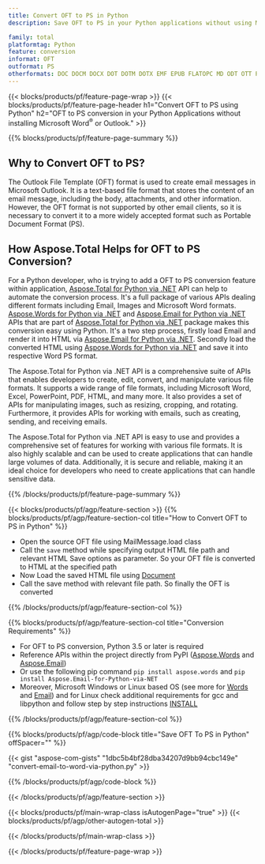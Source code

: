 ```yaml
---
title: Convert OFT to PS in Python
description: Save OFT to PS in your Python applications without using Microsoft Outlook or Word 

family: total
platformtag: Python
feature: conversion
informat: OFT
outformat: PS
otherformats: DOC DOCM DOCX DOT DOTM DOTX EMF EPUB FLATOPC MD ODT OTT PCL PDF PS RTF TEXT WORD WORDML BMP GIF IMAGE JPEG TIFF PNG SVG XPS
---
```

{{< blocks/products/pf/feature-page-wrap >}}
{{< blocks/products/pf/feature-page-header h1="Convert OFT to PS using Python" h2="OFT to PS conversion in your Python Applications without installing Microsoft Word<sup>&reg;</sup> or Outlook." >}}

{{% blocks/products/pf/feature-page-summary %}}


<h2>Why to Convert OFT to PS?</h2>

The Outlook File Template (OFT) format is used to create email messages in Microsoft Outlook. It is a text-based file format that stores the content of an email message, including the body, attachments, and other information. However, the OFT format is not supported by other email clients, so it is necessary to convert it to a more widely accepted format such as Portable Document Format (PS).

<h2>How Aspose.Total Helps for OFT to PS Conversion?</h2>

For a Python developer, who is trying to add a OFT to PS conversion feature within application, [Aspose.Total for Python via .NET](https://products.aspose.com/total/python-net/) API can help to automate the conversion process. It's a full package of various APIs dealing different formats including Email, Images and Microsoft Word formats. [Aspose.Words for Python via .NET](https://products.aspose.com/words/python-net/) and [Aspose.Email for Python via .NET](https://products.aspose.com/email/python-net/) APIs that are part of [Aspose.Total for Python via .NET](https://products.aspose.com/total/python-net/) package makes this conversion easy using Python. It's a two step process, firstly load Email and render it into HTML via [Aspose.Email for Python via .NET](https://products.aspose.com/email/python-net/). Secondly load the converted HTML using [Aspose.Words for Python via .NET](https://products.aspose.com/words/python-net/) and save it into respective Word PS format.

The Aspose.Total for Python via .NET API is a comprehensive suite of APIs that enables developers to create, edit, convert, and manipulate various file formats. It supports a wide range of file formats, including Microsoft Word, Excel, PowerPoint, PDF, HTML, and many more. It also provides a set of APIs for manipulating images, such as resizing, cropping, and rotating. Furthermore, it provides APIs for working with emails, such as creating, sending, and receiving emails.

The Aspose.Total for Python via .NET API is easy to use and provides a comprehensive set of features for working with various file formats. It is also highly scalable and can be used to create applications that can handle large volumes of data. Additionally, it is secure and reliable, making it an ideal choice for developers who need to create applications that can handle sensitive data.

{{% /blocks/products/pf/feature-page-summary %}}

{{< blocks/products/pf/agp/feature-section >}}
{{% blocks/products/pf/agp/feature-section-col title="How to Convert OFT to PS in Python" %}}

- Open the source OFT file using MailMessage.load class
- Call the `save` method while specifying output HTML file path and relevant HTML Save options as parameter. So your OFT file is converted to HTML at the specified path
- Now Load the saved HTML file using [Document](https://reference.aspose.com/words/python-net/aspose.words/document/)
- Call the save method with relevant file path. So finally the OFT is converted

{{% /blocks/products/pf/agp/feature-section-col %}}

{{% blocks/products/pf/agp/feature-section-col title="Conversion Requirements" %}}

- For OFT to PS conversion, Python 3.5 or later is required
- Reference APIs within the project directly from PyPI ([Aspose.Words](https://pypi.org/project/aspose-words/) and [Aspose.Email](https://pypi.org/project/Aspose.Email-for-Python-via-NET/))
- Or use the following pip command ```pip install aspose.words``` and ```pip install Aspose.Email-for-Python-via-NET``` 
- Moreover, Microsoft Windows or Linux based OS (see more for [Words](https://docs.aspose.com/words/python-net/system-requirements/) and [Email](https://docs.aspose.com/email/python-net/system-requirements/)) and for Linux check additional requirements for gcc and libpython and follow step by step instructions [INSTALL](https://docs.aspose.com/words/python-net/installation/)
 

{{% /blocks/products/pf/agp/feature-section-col %}}

{{% blocks/products/pf/agp/code-block title="Save OFT To PS in Python" offSpacer="" %}}

{{< gist "aspose-com-gists" "1dbc5b4bf28dba34207d9bb94cbc149e" "convert-email-to-word-via-python.py" >}}

{{% /blocks/products/pf/agp/code-block %}}

{{< /blocks/products/pf/agp/feature-section >}}

{{< blocks/products/pf/main-wrap-class isAutogenPage="true" >}}
{{< blocks/products/pf/agp/other-autogen-total >}}

{{< /blocks/products/pf/main-wrap-class >}}

{{< /blocks/products/pf/feature-page-wrap >}}